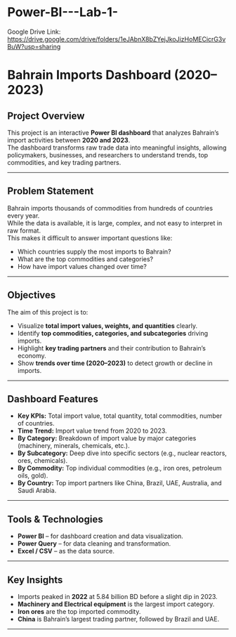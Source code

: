 # Power-BI---Lab-1-
Google Drive Link: https://drive.google.com/drive/folders/1eJAbnX8bZYejJkoJizHoMECicrG3vBuW?usp=sharing

# Bahrain Imports Dashboard (2020–2023)

## Project Overview
This project is an interactive **Power BI dashboard** that analyzes Bahrain’s import activities between **2020 and 2023**.  
The dashboard transforms raw trade data into meaningful insights, allowing policymakers, businesses, and researchers to understand trends, top commodities, and key trading partners.

---

## Problem Statement
Bahrain imports thousands of commodities from hundreds of countries every year.  
While the data is available, it is large, complex, and not easy to interpret in raw format.  
This makes it difficult to answer important questions like:
- Which countries supply the most imports to Bahrain?
- What are the top commodities and categories?
- How have import values changed over time?

---

## Objectives
The aim of this project is to:
- Visualize **total import values, weights, and quantities** clearly.  
- Identify **top commodities, categories, and subcategories** driving imports.  
- Highlight **key trading partners** and their contribution to Bahrain’s economy.  
- Show **trends over time (2020–2023)** to detect growth or decline in imports.  

---

## Dashboard Features
- **Key KPIs:** Total import value, total quantity, total commodities, number of countries.  
- **Time Trend:** Import value trend from 2020 to 2023.  
- **By Category:** Breakdown of import value by major categories (machinery, minerals, chemicals, etc.).  
- **By Subcategory:** Deep dive into specific sectors (e.g., nuclear reactors, ores, chemicals).  
- **By Commodity:** Top individual commodities (e.g., iron ores, petroleum oils, gold).  
- **By Country:** Top import partners like China, Brazil, UAE, Australia, and Saudi Arabia.  

---

## Tools & Technologies
- **Power BI** – for dashboard creation and data visualization.  
- **Power Query** – for data cleaning and transformation.  
- **Excel / CSV** – as the data source.  

---

## Key Insights
- Imports peaked in **2022** at 5.84 billion BD before a slight dip in 2023.  
- **Machinery and Electrical equipment** is the largest import category.  
- **Iron ores** are the top imported commodity.  
- **China** is Bahrain’s largest trading partner, followed by Brazil and UAE.

---
